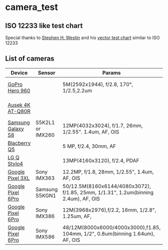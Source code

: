 # camera_test

## ISO 12233 like test chart

Special thanks to [Stephen H. Westin](http://www.graphics.cornell.edu/~westin/) and his [vector test chart](https://www.graphics.cornell.edu/~westin/misc/res-chart.html) similar to ISO 12233


## List of cameras
| Device | Sensor | Params | Comments |
|---|---|---|---|
| [GoPro Hero 960](https://en.wikipedia.org/wiki/GoPro#HD_HERO_960)  |  |5M(2592x1944), f/2.8, 170°, 1/2.5,2.2um  | my oldest working camera |
| [Ausek 4K AT-Q80R](https://www.ausekcamera.com/products/action-camera/at-q63cr.html) | | | chipest action camera|
| [Samsung Galaxy S8](https://www.gsmarena.com/samsung_galaxy_s8-8161.php) | S5K2L1 or IMX260| 12MP(4032x3024), f/1.7, 26mm, 1/2.55". 1.4um, AF, OIS|  |
| [Blacberry Q5](https://www.gsmarena.com/blackberry_q5-5452.php) | | 5 MP, f/2.4, 30mm, AF | |
| [LG Q Stylo4](https://www.gsmarena.com/lg_q_stylo_4-9251.php) | | 13MP(4160x3120), f/2.4, PDAF | |
| [Google Pixel 3XL](https://www.gsmarena.com/google_pixel_3_xl-9257.php) |  Sony IMX363 | 12.2MP, f/1.8, 28mm, 1/2.55", 1.4um, AF, OIS| |
| [Google Pixel 6Pro](https://www.gsmarena.com/google_pixel_6_pro-10918.php) |  Samsung S5KGN1 | 50/12.5M(8160x6144/4080x3072), f/1.85, 25mm, 1/1.31", 1.2um(binning 2.4um), AF, OIS| FoV 82 |
| [Google Pixel 6Pro](https://www.gsmarena.com/google_pixel_6_pro-10918.php) |  Sony IMX386 | 12M(3968x2976),f/2.2, 16mm, 1/2.8", 1.25um, AF,| |
| [Google Pixel 6Pro](https://www.gsmarena.com/google_pixel_6_pro-10918.php) |  Sony IMX586 | 48/12M(8000x6000/4000x3000),f1.85, 104mm, 1/2", 0.8um(binning 1.64um), AF, OIS| |
